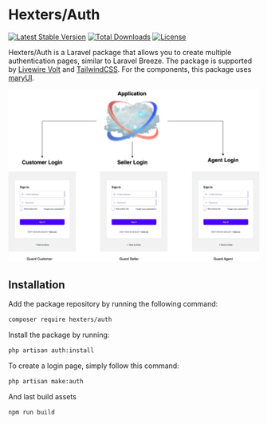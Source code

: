 # Hexters/Auth

[![Latest Stable Version](https://poser.pugx.org/hexters/auth/v/stable)](https://packagist.org/packages/hexters/auth)
[![Total Downloads](https://poser.pugx.org/hexters/auth/downloads)](https://packagist.org/packages/hexters/auth)
[![License](https://poser.pugx.org/hexters/auth/license)](https://packagist.org/packages/hexters/auth)

Hexters/Auth is a Laravel package that allows you to create multiple authentication pages, similar to Laravel Breeze. The package is supported by [Livewire Volt](https://livewire.laravel.com) and [TailwindCSS](https://tailwindcss.com). For the components, this package uses [maryUI](https://mary-ui.com).

![](https://raw.githubusercontent.com/hexters/auth/main/auth-schema.jpg)

## Installation

Add the package repository by running the following command:
```bash
composer require hexters/auth
```

Install the package by running:
```bash
php artisan auth:install
```

To create a login page, simply follow this command:
```bash
php artisan make:auth
```

And last build assets
```bash
npm run build
```
